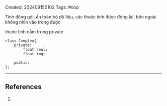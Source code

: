 Created: 202409150102
Tags: #oop

Tính đóng gói: ẩn toàn bộ dữ liệu, các thuộc tính được đóng lại, bên ngoài không nhìn vào trong được

thuộc tính nằm trong private
```
class Complex{
    private: 
        float real;
        float img;

    public:
};
```


-----
## References
1.
